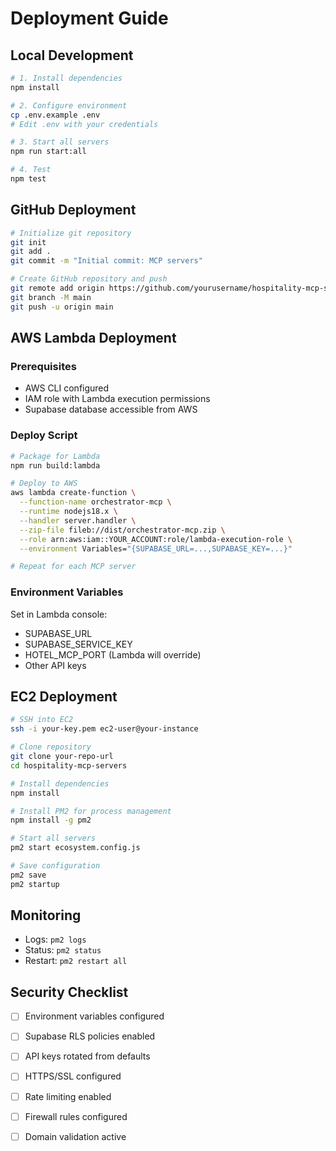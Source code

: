 # Deployment Guide

## Local Development

```bash
# 1. Install dependencies
npm install

# 2. Configure environment
cp .env.example .env
# Edit .env with your credentials

# 3. Start all servers
npm run start:all

# 4. Test
npm test
```

## GitHub Deployment

```bash
# Initialize git repository
git init
git add .
git commit -m "Initial commit: MCP servers"

# Create GitHub repository and push
git remote add origin https://github.com/yourusername/hospitality-mcp-servers.git
git branch -M main
git push -u origin main
```

## AWS Lambda Deployment

### Prerequisites
- AWS CLI configured
- IAM role with Lambda execution permissions
- Supabase database accessible from AWS

### Deploy Script

```bash
# Package for Lambda
npm run build:lambda

# Deploy to AWS
aws lambda create-function \
  --function-name orchestrator-mcp \
  --runtime nodejs18.x \
  --handler server.handler \
  --zip-file fileb://dist/orchestrator-mcp.zip \
  --role arn:aws:iam::YOUR_ACCOUNT:role/lambda-execution-role \
  --environment Variables="{SUPABASE_URL=...,SUPABASE_KEY=...}"

# Repeat for each MCP server
```

### Environment Variables

Set in Lambda console:
- SUPABASE_URL
- SUPABASE_SERVICE_KEY  
- HOTEL_MCP_PORT (Lambda will override)
- Other API keys

## EC2 Deployment

```bash
# SSH into EC2
ssh -i your-key.pem ec2-user@your-instance

# Clone repository
git clone your-repo-url
cd hospitality-mcp-servers

# Install dependencies
npm install

# Install PM2 for process management
npm install -g pm2

# Start all servers
pm2 start ecosystem.config.js

# Save configuration
pm2 save
pm2 startup
```

## Monitoring

- Logs: `pm2 logs`
- Status: `pm2 status`
- Restart: `pm2 restart all`

## Security Checklist

- [ ] Environment variables configured
- [ ] Supabase RLS policies enabled
- [ ] API keys rotated from defaults
- [ ] HTTPS/SSL configured
- [ ] Rate limiting enabled
- [ ] Firewall rules configured
- [ ] Domain validation active

